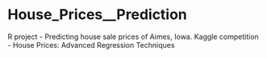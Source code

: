 # House_Prices__Prediction
R project - Predicting house sale prices of Aimes, Iowa. Kaggle competition - House Prices: Advanced Regression Techniques
